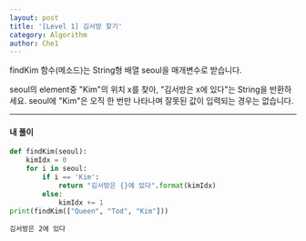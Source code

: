 ```yaml
---
layout: post
title: '[Level 1] 김서방 찾기'
category: Algorithm
author: Che1
---
```


findKim 함수(메소드)는 String형 배열 seoul을 매개변수로 받습니다.

seoul의 element중 "Kim"의 위치 x를 찾아, "김서방은 x에 있다"는 String을 반환하세요.
seoul에 "Kim"은 오직 한 번만 나타나며 잘못된 값이 입력되는 경우는 없습니다.

- - -
#### 내 풀이

```py
def findKim(seoul):
    kimIdx = 0
    for i in seoul:
        if i == 'Kim':
            return "김서방은 {}에 있다".format(kimIdx)
        else:
            kimIdx += 1
print(findKim(["Queen", "Tod", "Kim"]))
```
```re
김서방은 2에 있다
```
